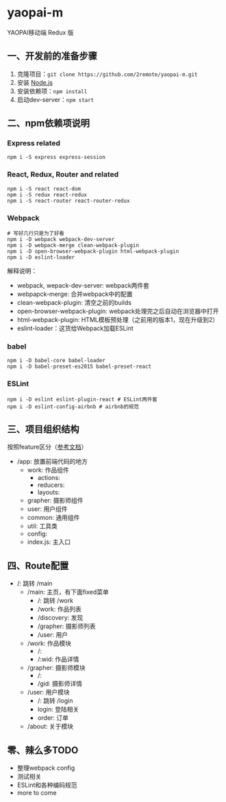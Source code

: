 # yaopai-m

YAOPAI移动端 Redux 版

## 一、开发前的准备步骤

1. 克隆项目：`git clone https://github.com/2remote/yaopai-m.git`
2. 安装 [Node.js](https://nodejs.org/)
3. 安装依赖项：`npm install`
4. 启动dev-server：`npm start`

## 二、npm依赖项说明

### Express related

```
npm i -S express express-session
```

### React, Redux, Router and related

```
npm i -S react react-dom
npm i -S redux react-redux
npm i -S react-router react-router-redux
```

### Webpack

```
# 写好几行只是为了好看
npm i -D webpack webpack-dev-server
npm i -D webpack-merge clean-webpack-plugin
npm i -D open-browser-webpack-plugin html-webpack-plugin
npm i -D eslint-loader
```

解释说明：

* webpack, wepack-dev-server: webpack两件套
* webpapck-merge: 合并webpack中的配置
* clean-webpack-plugin: 清空之前的builds
* open-browser-webpack-plugin: webpack处理完之后自动在浏览器中打开
* html-webpack-plugin: HTML模板预处理（之前用的版本1，现在升级到2）
* eslint-loader：这货给Webpack加载ESLint

### babel

```
npm i -D babel-core babel-loader
npm i -D babel-preset-es2015 babel-preset-react
```

### ESLint

```
npm i -D eslint eslint-plugin-react # ESLint两件套
npm i -D eslint-config-airbnb # airbnb的规范
```

## 三、项目组织结构

按照feature区分（[参考文档](http://jaysoo.ca/2016/02/28/organizing-redux-application/)）

* /app: 放置前端代码的地方
  * work: 作品组件
    * actions:
    * reducers:
    * layouts:
  * grapher: 摄影师组件
  * user: 用户组件
  * common: 通用组件
  * util: 工具类
  * config:
  * index.js: 主入口

## 四、Route配置

* /: 跳转 /main
  * /main: 主页，有下面fixed菜单
    * /: 跳转 /work
    * /work: 作品列表
    * /discovery: 发现
    * /grapher: 摄影师列表
    * /user: 用户
  * /work: 作品模块
    * /:
    * /:wid: 作品详情
  * /grapher: 摄影师模块
    * /:
    * /gid: 摄影师详情
  * /user: 用户模块
    * /: 跳转 /login
    * login: 登陆相关
    * order: 订单
  * /about: 关于模块

## 零、辣么多TODO

* 整理webpack config
* 测试相关
* ESLint和各种编码规范
* more to come
